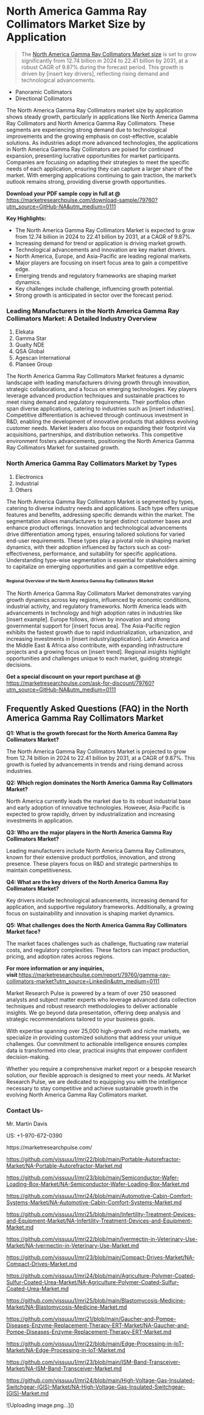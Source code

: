 <h1>North America Gamma Ray Collimators Market&nbsp;Size by Application</h1><blockquote><p>The <a href="https://marketresearchpulse.com/download-sample/79760?utm_source=GitHub-NA&amp;utm_medium=0111">North America Gamma Ray Collimators Market size</a> is set to grow significantly from 12.74 billion in 2024 to 22.41 billion by 2031, at a robust CAGR of 9.87% during the forecast period. This growth is driven by [insert key drivers], reflecting rising demand and technological advancements.</p></blockquote><ul><li>Panoramic Collimators <li> Directional Collimators</li></ul><p>The North America Gamma Ray Collimators market size by application shows steady growth, particularly in applications like North America Gamma Ray Collimators and North America Gamma Ray Collimators. These segments are experiencing strong demand due to technological improvements and the growing emphasis on cost-effective, scalable solutions. As industries adopt more advanced technologies, the applications in North America Gamma Ray Collimators are poised for continued expansion, presenting lucrative opportunities for market participants. Companies are focusing on adapting their strategies to meet the specific needs of each application, ensuring they can capture a larger share of the market. With emerging applications continuing to gain traction, the market’s outlook remains strong, providing diverse growth opportunities.</p><p><strong>Download your PDF sample copy in full at @ </strong><a href="https://marketresearchpulse.com/download-sample/79760?utm_source=GitHub-NA&amp;utm_medium=0111">https://marketresearchpulse.com/download-sample/79760?utm_source=GitHub-NA&amp;utm_medium=0111</a></p><p><strong>Key Highlights: </strong></p><ul><li>The North America Gamma Ray Collimators Market is expected to grow from 12.74 billion in 2024 to 22.41 billion by 2031, at a CAGR of 9.87%.</li><li>Increasing demand for trend or application is driving market growth.</li><li>Technological advancements and innovation are key market drivers.</li><li>North America, Europe, and Asia-Pacific are leading regional markets.</li><li>Major players are focusing on insert focus area to gain a competitive edge.</li><li>Emerging trends and regulatory frameworks are shaping market dynamics.</li><li>Key challenges include challenge, influencing growth potential.</li><li>Strong growth is anticipated in sector over the forecast period.</li></ul><h3>Leading Manufacturers in the North America Gamma Ray Collimators Market: A Detailed Industry Overview</h3><ol><li>Elekata</li><li>Gamma Star</li><li>Qualty NDE</li><li>QSA Global</li><li>Agescan International</li><li>Plansee Group</li></ol><div class="flex max-w-full flex-col flex-grow"><div class="min-h-8 text-message flex w-full flex-col items-end gap-2 whitespace-normal break-words [.text-message+&amp;]:mt-5" dir="auto" data-message-author-role="assistant" data-message-id="fd8432e4-4910-450d-b182-61b7bfb0a01f" data-message-model-slug="gpt-4o"><div class="flex w-full flex-col gap-1 empty:hidden first:pt-[3px]"><div class="markdown prose w-full break-words dark:prose-invert light"><p>The North America Gamma Ray Collimators Market features a dynamic landscape with leading manufacturers driving growth through innovation, strategic collaborations, and a focus on emerging technologies. Key players leverage advanced production techniques and sustainable practices to meet rising demand and regulatory requirements. Their portfolios often span diverse applications, catering to industries such as [insert industries]. Competitive differentiation is achieved through continuous investment in R&amp;D, enabling the development of innovative products that address evolving customer needs. Market leaders also focus on expanding their footprint via acquisitions, partnerships, and distribution networks. This competitive environment fosters advancements, positioning the North America Gamma Ray Collimators Market for sustained growth.</p></div></div></div></div><h3>North America Gamma Ray Collimators Market by Types</h3><ol><li>Electronics <li> Industrial <li> Others</li></ol><div class="flex max-w-full flex-col flex-grow"><div class="min-h-8 text-message flex w-full flex-col items-end gap-2 whitespace-normal break-words [.text-message+&amp;]:mt-5" dir="auto" data-message-author-role="assistant" data-message-id="084470be-0bb7-4664-bddf-5156b4f41249" data-message-model-slug="gpt-4o-mini"><div class="flex w-full flex-col gap-1 empty:hidden first:pt-[3px]"><div class="markdown prose w-full break-words dark:prose-invert light"><p>The North America Gamma Ray Collimators Market is segmented by types, catering to diverse industry needs and applications. Each type offers unique features and benefits, addressing specific demands within the market. The segmentation allows manufacturers to target distinct customer bases and enhance product offerings. Innovation and technological advancements drive differentiation among types, ensuring tailored solutions for varied end-user requirements. These types play a pivotal role in shaping market dynamics, with their adoption influenced by factors such as cost-effectiveness, performance, and suitability for specific applications. Understanding type-wise segmentation is essential for stakeholders aiming to capitalize on emerging opportunities and gain a competitive edge.</p></div></div></div></div><h3><span style="font-size: 11px;">Regional Overview of the North America Gamma Ray Collimators Market</span></h3><div class="flex max-w-full flex-col flex-grow"><div class="min-h-8 text-message flex w-full flex-col items-end gap-2 whitespace-normal break-words [.text-message+&amp;]:mt-5" dir="auto" data-message-author-role="assistant" data-message-id="e9038762-ce64-4e30-91c9-9bd413514231" data-message-model-slug="gpt-4o-mini"><div class="flex w-full flex-col gap-1 empty:hidden first:pt-[3px]"><div class="markdown prose w-full break-words dark:prose-invert light"><p>The North America Gamma Ray Collimators Market demonstrates varying growth dynamics across key regions, influenced by economic conditions, industrial activity, and regulatory frameworks. North America leads with advancements in technology and high adoption rates in industries like [insert example]. Europe follows, driven by innovation and strong governmental support for [insert focus area]. The Asia-Pacific region exhibits the fastest growth due to rapid industrialization, urbanization, and increasing investments in [insert industry/application]. Latin America and the Middle East &amp; Africa also contribute, with expanding infrastructure projects and a growing focus on [insert trend]. Regional insights highlight opportunities and challenges unique to each market, guiding strategic decisions.</p></div></div></div></div><p><strong>Get a special discount on your report purchase at @ </strong><a href="https://marketresearchpulse.com/ask-for-discount/79760?utm_source=GitHub-NA&amp;utm_medium=0111">https://marketresearchpulse.com/ask-for-discount/79760?utm_source=GitHub-NA&amp;utm_medium=0111</a></p><h2>Frequently Asked Questions (FAQ) in the North America Gamma Ray Collimators Market</h2><p><strong>Q1: What is the growth forecast for the North America Gamma Ray Collimators Market?</strong></p><p>The North America Gamma Ray Collimators Market is projected to grow from 12.74 billion in 2024 to 22.41 billion by 2031, at a CAGR of 9.87%. This growth is fueled by advancements in trends and rising demand across industries.</p><p><strong>Q2: Which region dominates the North America Gamma Ray Collimators Market?</strong></p><p>North America currently leads the market due to its robust industrial base and early adoption of innovative technologies. However, Asia-Pacific is expected to grow rapidly, driven by industrialization and increasing investments in application.</p><p><strong>Q3: Who are the major players in the North America Gamma Ray Collimators Market?</strong></p><p>Leading manufacturers include North America Gamma Ray Collimators, known for their extensive product portfolios, innovation, and strong presence. These players focus on R&amp;D and strategic partnerships to maintain competitiveness.</p><p><strong>Q4: What are the key drivers of the North America Gamma Ray Collimators Market?</strong></p><p>Key drivers include technological advancements, increasing demand for application, and supportive regulatory frameworks. Additionally, a growing focus on sustainability and innovation is shaping market dynamics.</p><p><strong>Q5: What challenges does the North America Gamma Ray Collimators Market face?</strong></p><p>The market faces challenges such as challenge, fluctuating raw material costs, and regulatory complexities. These factors can impact production, pricing, and adoption rates across regions.</p><p><strong>For more information or any inquiries, visit&nbsp;</strong><a href="https://marketresearchpulse.com/report/79760/gamma-ray-collimators-market?utm_source=Linkedin&utm_medium=0111">https://marketresearchpulse.com/report/79760/gamma-ray-collimators-market?utm_source=Linkedin&utm_medium=0111</a></p><p>Market Research Pulse is powered by a team of over 250 seasoned analysts and subject matter experts who leverage advanced data collection techniques and robust research methodologies to deliver actionable insights. We go beyond data presentation, offering deep analysis and strategic recommendations tailored to your business goals.</p><p>With expertise spanning over 25,000 high-growth and niche markets, we specialize in providing customized solutions that address your unique challenges. Our commitment to actionable intelligence ensures complex data is transformed into clear, practical insights that empower confident decision-making.</p><p>Whether you require a comprehensive market report or a bespoke research solution, our flexible approach is designed to meet your needs. At Market Research Pulse, we are dedicated to equipping you with the intelligence necessary to stay competitive and achieve sustainable growth in the evolving North America Gamma Ray Collimators market.</p><h3><strong>Contact Us-</strong></h3><p>Mr. Martin Davis</p><p>US: +1-970-672-0390</p><p>https://marketresearchpulse.com/</p><p><a href="https://github.com/vissuuu1/mri22/blob/main/Portable-Autorefractor-Market/NA-Portable-Autorefractor-Market.md">https://github.com/vissuuu1/mri22/blob/main/Portable-Autorefractor-Market/NA-Portable-Autorefractor-Market.md</a></p><p><a href="https://github.com/vissuuu1/mri23/blob/main/Semiconductor-Wafer-Loading-Box-Market/NA-Semiconductor-Wafer-Loading-Box-Market.md">https://github.com/vissuuu1/mri23/blob/main/Semiconductor-Wafer-Loading-Box-Market/NA-Semiconductor-Wafer-Loading-Box-Market.md</a></p><p><a href="https://github.com/vissuuu1/mri24/blob/main/Automotive-Cabin-Comfort-Systems-Market/NA-Automotive-Cabin-Comfort-Systems-Market.md">https://github.com/vissuuu1/mri24/blob/main/Automotive-Cabin-Comfort-Systems-Market/NA-Automotive-Cabin-Comfort-Systems-Market.md</a></p><p><a href="https://github.com/vissuuu1/mri25/blob/main/Infertility-Treatment-Devices-and-Equipment-Market/NA-Infertility-Treatment-Devices-and-Equipment-Market.md">https://github.com/vissuuu1/mri25/blob/main/Infertility-Treatment-Devices-and-Equipment-Market/NA-Infertility-Treatment-Devices-and-Equipment-Market.md</a></p><p><a href="https://github.com/vissuuu1/mri22/blob/main/Ivermectin-in-Veterinary-Use-Market/NA-Ivermectin-in-Veterinary-Use-Market.md">https://github.com/vissuuu1/mri22/blob/main/Ivermectin-in-Veterinary-Use-Market/NA-Ivermectin-in-Veterinary-Use-Market.md</a></p><p><a href="https://github.com/vissuuu1/mri23/blob/main/Compact-Drives-Market/NA-Compact-Drives-Market.md">https://github.com/vissuuu1/mri23/blob/main/Compact-Drives-Market/NA-Compact-Drives-Market.md</a></p><p><a href="https://github.com/vissuuu1/mri24/blob/main/Agriculture-Polymer-Coated-Sulfur-Coated-Urea-Market/NA-Agriculture-Polymer-Coated-Sulfur-Coated-Urea-Market.md">https://github.com/vissuuu1/mri24/blob/main/Agriculture-Polymer-Coated-Sulfur-Coated-Urea-Market/NA-Agriculture-Polymer-Coated-Sulfur-Coated-Urea-Market.md</a></p><p><a href="https://github.com/vissuuu1/mri25/blob/main/Blastomycosis-Medicine-Market/NA-Blastomycosis-Medicine-Market.md">https://github.com/vissuuu1/mri25/blob/main/Blastomycosis-Medicine-Market/NA-Blastomycosis-Medicine-Market.md</a></p><p><a href="https://github.com/vissuuu1/mri21/blob/main/Gaucher-and-Pompe-Diseases-Enzyme-Replacement-Therapy-ERT-Market/NA-Gaucher-and-Pompe-Diseases-Enzyme-Replacement-Therapy-ERT-Market.md">https://github.com/vissuuu1/mri21/blob/main/Gaucher-and-Pompe-Diseases-Enzyme-Replacement-Therapy-ERT-Market/NA-Gaucher-and-Pompe-Diseases-Enzyme-Replacement-Therapy-ERT-Market.md</a></p><p><a href="https://github.com/vissuuu1/mri22/blob/main/Edge-Processing-in-IoT-Market/NA-Edge-Processing-in-IoT-Market.md">https://github.com/vissuuu1/mri22/blob/main/Edge-Processing-in-IoT-Market/NA-Edge-Processing-in-IoT-Market.md</a></p><p><a href="https://github.com/vissuuu1/mri23/blob/main/ISM-Band-Transceiver-Market/NA-ISM-Band-Transceiver-Market.md">https://github.com/vissuuu1/mri23/blob/main/ISM-Band-Transceiver-Market/NA-ISM-Band-Transceiver-Market.md</a></p><p><a href="https://github.com/vissuuu1/mri24/blob/main/High-Voltage-Gas-Insulated-Switchgear-(GIS)-Market/NA-High-Voltage-Gas-Insulated-Switchgear-(GIS)-Market.md">https://github.com/vissuuu1/mri24/blob/main/High-Voltage-Gas-Insulated-Switchgear-(GIS)-Market/NA-High-Voltage-Gas-Insulated-Switchgear-(GIS)-Market.md</a></p>
![Uploading image.png…]()
